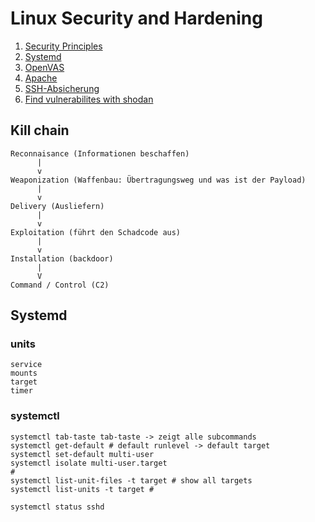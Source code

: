 # Linux Security and Hardening 

  1. [Security Principles](security-principles.md)
  1. [Systemd](systemd.md) 
  1. [OpenVAS](openvas.md)
  1. [Apache](apache.md) 
  1. [SSH-Absicherung](ssh.md) 
  1. [Find vulnerabilites with shodan](shodan.io) 

  
## Kill chain 

```
Reconnaisance (Informationen beschaffen)
      |
      v
Weaponization (Waffenbau: Übertragungsweg und was ist der Payload)
      |
      v
Delivery (Ausliefern) 
      |
      v 
Exploitation (führt den Schadcode aus) 
      |
      v
Installation (backdoor) 
      |
      V
Command / Control (C2) 
```

## Systemd 

### units 

```
service 
mounts
target
timer 
```

### systemctl 

```
systemctl tab-taste tab-taste -> zeigt alle subcommands 
systemctl get-default # default runlevel -> default target 
systemctl set-default multi-user  
systemctl isolate multi-user.target 
# 
systemctl list-unit-files -t target # show all targets 
systemctl list-units -t target # 

systemctl status sshd 

```


